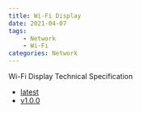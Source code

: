 ```yaml
---
title: Wi-Fi Display
date: 2021-04-07
tags:
	- Network
	- Wi-Fi
categories: Network
---
```


Wi-Fi Display Technical Specification

<!--more-->

* <a href="latest" target="manual">latest</a>
* <a href="Wi-Fi_Display_v1.0.0.pdf" target="manual">v1.0.0</a>
